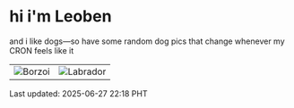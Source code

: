 # hi i'm Leoben

and i like dogs—so have some random dog pics that change whenever my CRON feels like it

|  |  |
|--------|----------|
| ![Borzoi](https://random-dog-vercel.vercel.app/api/random-borzoi?v=1751033908) | ![Labrador](https://random-dog-vercel.vercel.app/api/random-labrador?v=1751033908) |

Last updated: 2025-06-27 22:18 PHT
